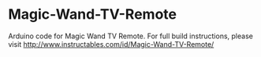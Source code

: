# Magic-Wand-TV-Remote
Arduino code for Magic Wand TV Remote. For full build instructions, please visit http://www.instructables.com/id/Magic-Wand-TV-Remote/
